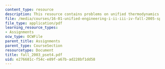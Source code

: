 ```yaml
---
content_type: resource
description: This resource contains problems on unified thermodynamics and ada95 programming.
file: /media/courses/16-01-unified-engineering-i-ii-iii-iv-fall-2005-spring-2006/e276681cf54ce89fa67bad228bf1dd58_fall_2003_pset4.pdf
file_type: application/pdf
learning_resource_types:
- Assignments
ocw_type: OCWFile
parent_title: Assignments
parent_type: CourseSection
resourcetype: Document
title: fall_2003_pset4.pdf
uid: e276681c-f54c-e89f-a67b-ad228bf1dd58
---
```

